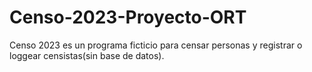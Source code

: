 # Censo-2023-Proyecto-ORT
 Censo 2023 es un programa ficticio para censar personas y registrar o loggear censistas(sin base de datos).
